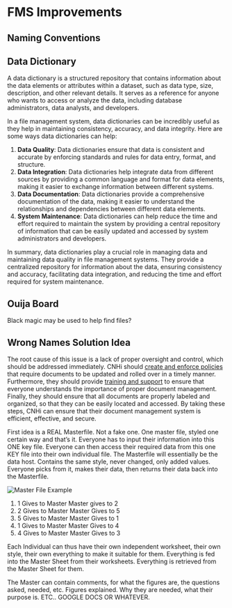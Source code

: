# FMS Improvements
## Naming Conventions

## Data Dictionary
A data dictionary is a structured repository that contains information about the data elements or attributes within a dataset, such as data type, size, description, and other relevant details. It serves as a reference for anyone who wants to access or analyze the data, including database administrators, data analysts, and developers.

In a file management system, data dictionaries can be incredibly useful as they help in maintaining consistency, accuracy, and data integrity. Here are some ways data dictionaries can help:

1. **Data Quality**: Data dictionaries ensure that data is consistent and accurate by enforcing standards and rules for data entry, format, and structure.
2. **Data Integration**: Data dictionaries help integrate data from different sources by providing a common language and format for data elements, making it easier to exchange information between different systems.
3. **Data Documentation**: Data dictionaries provide a comprehensive documentation of the data, making it easier to understand the relationships and dependencies between different data elements.
4. **System Maintenance**: Data dictionaries can help reduce the time and effort required to maintain the system by providing a central repository of information that can be easily updated and accessed by system administrators and developers.

In summary, data dictionaries play a crucial role in managing data and maintaining data quality in file management systems. They provide a centralized repository for information about the data, ensuring consistency and accuracy, facilitating data integration, and reducing the time and effort required for system maintenance.

## Ouija Board
Black magic may be used to help find files?

## Wrong Names Solution Idea
The root cause of this issue is a lack of proper oversight and control, which should be addressed immediately. CNHi should [create and enforce policies](../Limitations/Company%20Culture.md) that require documents to be updated and rolled over in a timely manner. Furthermore, they should provide [training and support](../Limitations/Lack%20of%20IT%20Training.md) to ensure that everyone understands the importance of proper document management. Finally, they should ensure that all documents are properly labeled and organized, so that they can be easily located and accessed. By taking these steps, CNHi can ensure that their document management system is efficient, effective, and secure.

First idea is a REAL Masterfile. Not a fake one. One master file, styled one certain way and that’s it. Everyone has to input their information into this ONE key file. Everyone can then access their required data from this one KEY file into their own individual file. The Masterfile will essentially be the data host. Contains the same style, never changed, only added values. Everyone picks from it, makes their data, then returns their data back into the Masterfile.

![Master File Example](../../Images/Master%20File%20Example.png)
1. 1 Gives to Master
  Master gives to 2
2. 2 Gives to Master
Master Gives to 5
3. 5 Gives to Master
Master Gives to 1
4. 1 Gives to Master
Master Gives to 4
5. 4 Gives to Master
Master Gives to 3

Each Individual can thus have their own independent worksheet, their own style, their own everything to make it suitable for them. Everything is fed into the Master Sheet from their worksheets. Everything is retrieved from the Master Sheet for them.

The Master can contain comments, for what the figures are, the questions asked, needed, etc. Figures explained. Why they are needed, what their purpose is. ETC.. GOOGLE DOCS OR WHATEVER.